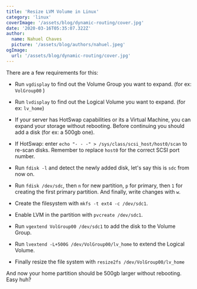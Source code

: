 ```yaml
---
title: 'Resize LVM Volume in Linux'
category: 'linux'
coverImage: '/assets/blog/dynamic-routing/cover.jpg'
date: '2020-03-16T05:35:07.322Z'
author:
  name: Nahuel Chaves
  picture: '/assets/blog/authors/nahuel.jpeg'
ogImage:
  url: '/assets/blog/dynamic-routing/cover.jpg'
---
```


There are a few requirements for this:

* Run `vgdisplay` to find out the Volume Group you want to expand. (for ex: `VolGroup00` )
* Run `lvdisplay` to find out the Logical Volume you want to expand. (for ex: `lv_home`)

* If your server has HotSwap capabilities or its a Virtual Machine, you can expand your storage without rebooting. Before continuing you should add a disk (for ex: a 500gb one).

* If HotSwap: enter `echo "- - -" > /sys/class/scsi_host/host0/scan` to re-scan disks. Remember to replace `host0` for the correct SCSI port number.

* Run `fdisk -l` and detect the newly added disk, let's say this is `sdc` from now on.

* Run `fdisk /dev/sdc`, then `n` for new partition, `p` for primary, then `1` for creating the first primary partition. And finally, write changes with `w`.

* Create the filesystem with `mkfs -t ext4 -c /dev/sdc1`.

* Enable LVM in the partition with `pvcreate /dev/sdc1`.

* Run `vgextend VolGroup00 /dev/sdc1` to add the disk to the Volume Group.

* Run `lvextend -L+500G /dev/VolGroup00/lv_home` to extend the Logical Volume.

* Finally resize the file system with `resize2fs /dev/VolGroup00/lv_home`

And now your home partition should be 500gb larger without rebooting. Easy huh?